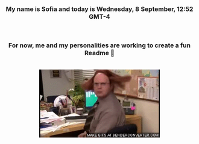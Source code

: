 


<div align="center">
<h3 >My name is Sofia and today is Wednesday, 8 September, 12:52 GMT-4</h3><br>
<h3 >For now, me and my personalities are working to create a fun Readme 👋
</h3><br>
<img src='img/dwight.gif' alt='working...'/>
</div>

